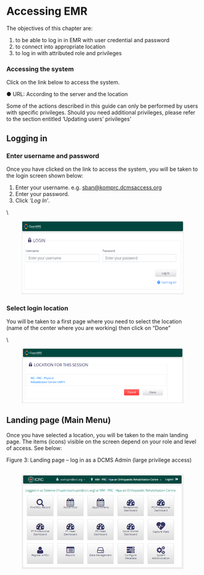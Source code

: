 # Accessing EMR

The objectives of this chapter are:

1. to be able to log in in EMR with user credential and password
2. to connect into appropriate location&#x20;
3. to log in with attributed role and privileges

### Accessing the system

Click on the link below to access the system.

●        URL: According to the server and the location

Some of the actions described in this guide can only be performed by users with specific privileges. Should you need additional privileges, please refer to the section entitled ‘Updating users’ privileges’

## Logging in

### Enter username and password

Once you have clicked on the link to access the system, you will be taken to the login screen shown below:

1. Enter your username. e.g. sban@komprc.dcmsaccess.org
2. Enter your password.
3. Click _‘Log In’_.

\


<figure><img src="../../../.gitbook/assets/image (9).png" alt=""><figcaption></figcaption></figure>

### &#x20;Select login location

You will be taken to a first page where you need to select the location (name of the center where you are working) then click on “Done”

\


<figure><img src="../../../.gitbook/assets/image (1) (1) (1) (1).png" alt=""><figcaption></figcaption></figure>

## Landing page (Main Menu) <a href="#hlk89272469" id="hlk89272469"></a>

Once you have selected a location, you will be taken to the main landing page. The items (icons) visible on the screen depend on your role and level of access. See below:

Figure 3: Landing page – log in as a DCMS Admin (large privilege access)

## &#x20;

<figure><img src="../../../.gitbook/assets/image (2) (1) (1).png" alt=""><figcaption></figcaption></figure>

## &#x20;

## &#x20;

## &#x20;
